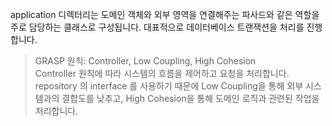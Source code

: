 application 디렉터리는 도메인 객체와 외부 영역을 연결해주는 파사드와 같은 역할을 주로 담당하는 클래스로 구성됩니다.
대표적으로 데이터베이스 트랜잭션을 처리를 진행합니다.

> GRASP 원칙: Controller, Low Coupling, High Cohesion \
Controller 원칙에 따라 시스템의 흐름을 제어하고 요청을 처리합니다. repository 의 interface 를 사용하기 때문에 Low Coupling을 통해 외부 시스템과의 결합도를 낮추고, High Cohesion을 통해 도메인 로직과 관련된 작업을 처리합니다.